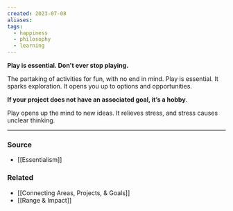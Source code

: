 ```yaml
---
created: 2023-07-08
aliases: 
tags:
  - happiness
  - philosophy
  - learning
---
```

**Play is essential. Don't ever stop playing.**

The partaking of activities for fun, with no end in mind. Play is essential. It sparks exploration. It opens you up to options and opportunities. 

**If your project does not have an associated goal, it’s a hobby**. 

Play opens up the mind to new ideas. It relieves stress, and stress causes unclear thinking.

****
### Source
- [[Essentialism]]

### Related
- [[Connecting Areas, Projects, & Goals]]
- [[Range & Impact]]